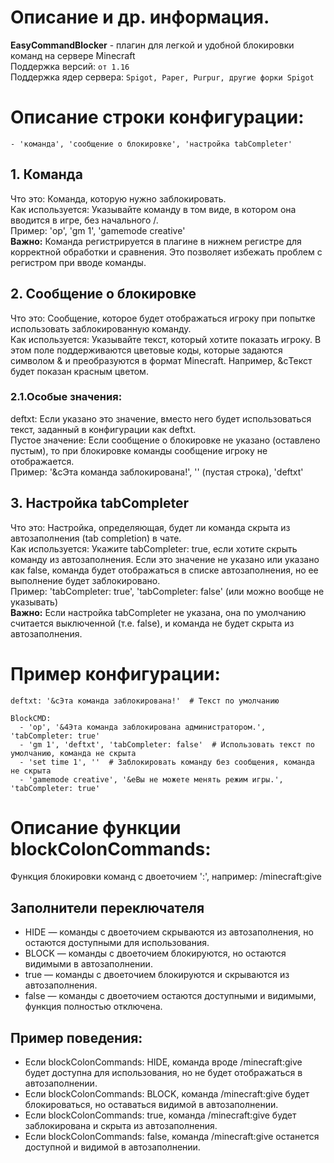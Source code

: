 # Описание и др. информация.
**EasyCommandBlocker** - плагин для легкой и удобной блокировки команд на сервере Minecraft<br>
Поддержка версий: `от 1.16`<br>
Поддержка ядер сервера: `Spigot, Paper, Purpur, другие форки Spigot`<br>

# Описание строки конфигурации: 
`- 'команда', 'сообщение о блокировке', 'настройка tabCompleter'`
## 1. Команда
Что это: Команда, которую нужно заблокировать.<br>
Как используется: Указывайте команду в том виде, в котором она вводится в игре, без начального /.<br>
Пример: 'op', 'gm 1', 'gamemode creative'<br>
**Важно:** Команда регистрируется в плагине в нижнем регистре для корректной обработки и сравнения. Это позволяет избежать проблем с регистром при вводе команды.<br>
## 2. Сообщение о блокировке
Что это: Сообщение, которое будет отображаться игроку при попытке использовать заблокированную команду.<br>
Как используется: Указывайте текст, который хотите показать игроку. В этом поле поддерживаются цветовые коды, которые задаются символом & и преобразуются в формат Minecraft. Например, &cТекст будет показан красным цветом.<br>
### 2.1.Особые значения:
deftxt: Если указано это значение, вместо него будет использоваться текст, заданный в конфигурации как deftxt.<br>
Пустое значение: Если сообщение о блокировке не указано (оставлено пустым), то при блокировке команды сообщение игроку не отображается.<br>
Пример: '&cЭта команда заблокирована!', '' (пустая строка), 'deftxt'<br>
## 3. Настройка tabCompleter
Что это: Настройка, определяющая, будет ли команда скрыта из автозаполнения (tab completion) в чате.<br>
Как используется: Укажите tabCompleter: true, если хотите скрыть команду из автозаполнения. Если это значение не указано или указано как false, команда будет отображаться в списке автозаполнения, но ее выполнение будет заблокировано.<br>
Пример: 'tabCompleter: true', 'tabCompleter: false' (или можно вообще не указывать)<br>
**Важно:** Если настройка tabCompleter не указана, она по умолчанию считается выключенной (т.е. false), и команда не будет скрыта из автозаполнения.<br>

# Пример конфигурации:
```
deftxt: '&cЭта команда заблокирована!'  # Текст по умолчанию

BlockCMD:
  - 'op', '&4Эта команда заблокирована администратором.', 'tabCompleter: true'
  - 'gm 1', 'deftxt', 'tabCompleter: false'  # Использовать текст по умолчанию, команда не скрыта
  - 'set time 1', ''  # Заблокировать команду без сообщения, команда не скрыта
  - 'gamemode creative', '&eВы не можете менять режим игры.', 'tabCompleter: true'
```
# Описание функции blockColonCommands:
Функция блокировки команд с двоеточием ':', например: /minecraft:give
## Заполнители переключателя
- HIDE — команды с двоеточием скрываются из автозаполнения, но остаются доступными для использования.<br>
- BLOCK — команды с двоеточием блокируются, но остаются видимыми в автозаполнении.<br>
- true — команды с двоеточием блокируются и скрываются из автозаполнения.<br>
- false — команды с двоеточием остаются доступными и видимыми, функция полностью отключена.<br>
## Пример поведения:
- Если blockColonCommands: HIDE, команда вроде /minecraft:give будет доступна для использования, но не будет отображаться в автозаполнении.<br>
- Если blockColonCommands: BLOCK, команда /minecraft:give будет блокироваться, но оставаться видимой в автозаполнении.<br>
- Если blockColonCommands: true, команда /minecraft:give будет заблокирована и скрыта из автозаполнения.<br>
- Если blockColonCommands: false, команда /minecraft:give останется доступной и видимой в автозаполнении.<br>